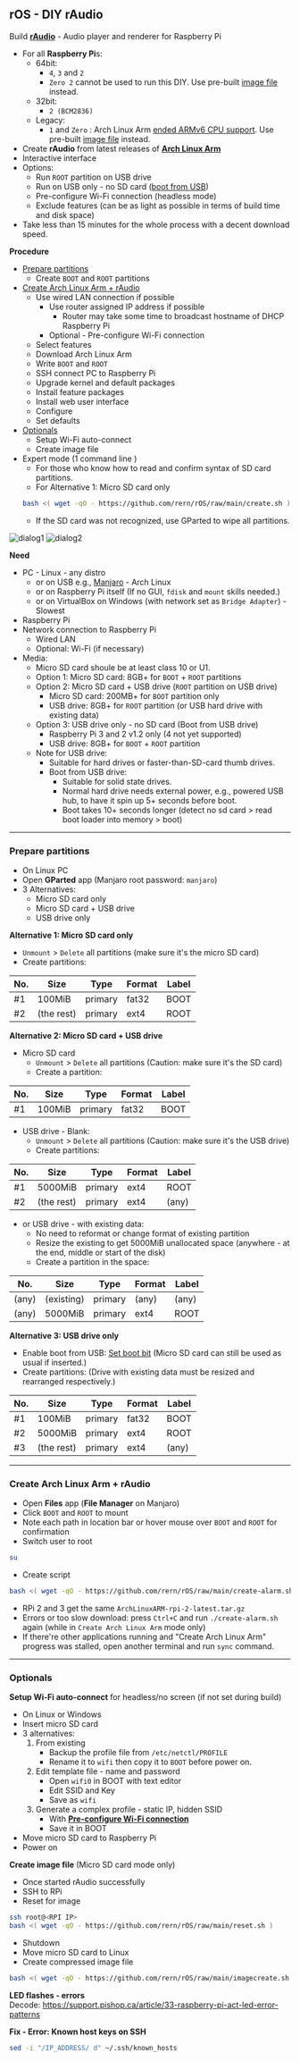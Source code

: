 rOS - DIY rAudio
---
Build [**rAudio**](https://github.com/rern/rAudio-1) - Audio player and renderer for Raspberry Pi

- For all **Raspberry Pi**s:
	- 64bit:
		- `4`, `3` and `2`
		- `Zero 2` cannot be used to run this DIY. Use pre-built [image file](https://github.com/rern/rAudio-1#image-files) instead.
	- 32bit:
		- `2 (BCM2836)`
	- Legacy:
		- `1` and `Zero` : Arch Linux Arm [ended ARMv6 CPU support](https://archlinuxarm.org/forum/viewtopic.php?f=3&t=15721). Use pre-built [image file](https://github.com/rern/rAudio-1#image-files) instead.
- Create **rAudio** from latest releases of [**Arch Linux Arm**](https://archlinuxarm.org/about/downloads)
- Interactive interface
- Options:
	- Run `ROOT` partition on USB drive
	- Run on USB only - no SD card ([boot from USB](https://www.raspberrypi.org/documentation/hardware/raspberrypi/bootmodes/msd.md))
	- Pre-configure Wi-Fi connection (headless mode)
	- Exclude features (can be as light as possible in terms of build time and disk space)
- Take less than 15 minutes for the whole process with a decent download speed.

**Procedure**
- [Prepare partitions](#prepare-partitions)
	- Create `BOOT` and `ROOT` partitions
- [Create Arch Linux Arm + rAudio](#create-arch-linux-arm--raudio)
	- Use wired LAN connection if possible
		- Use router assigned IP address if possible
			- Router may take some time to broadcast hostname of DHCP Raspberry Pi
		- Optional - Pre-configure Wi-Fi connection
	- Select features
	- Download Arch Linux Arm
	- Write `BOOT` and `ROOT`
	- SSH connect PC to Raspberry Pi
	- Upgrade kernel and default packages
	- Install feature packages
	- Install web user interface
	- Configure
	- Set defaults
- [Optionals](#optionals)
	- Setup Wi-Fi auto-connect
	- Create image file
- Expert mode (1 command line )
	- For those who know how to read and confirm syntax of SD card partitions.
	- For Alternative 1: Micro SD card only
	```sh
	bash <( wget -qO - https://github.com/rern/rOS/raw/main/create.sh )
	```
	- If the SD card was not recognized, use GParted to wipe all partitions.

![dialog1](https://github.com/rern/rOS/raw/main/select-hw.png)
![dialog2](https://github.com/rern/rOS/raw/main/select-features.png)  

**Need**
- PC - Linux - any distro
	- or on USB e.g., [Manjaro](https://itsfoss.com/create-live-usb-manjaro-linux/) - Arch Linux
	- or on Raspberry Pi itself (If no GUI, `fdisk` and `mount` skills needed.)
	- or on VirtualBox on Windows (with network set as `Bridge Adapter`) - Slowest
- Raspberry Pi
- Network connection to Raspberry Pi 
	- Wired LAN
	- Optional: Wi-Fi (if necessary)
- Media:
	- Micro SD card shoule be at least class 10 or U1.
	- Option 1: Micro SD card: 8GB+ for `BOOT` + `ROOT` partitions
	- Option 2: Micro SD card + USB drive (`ROOT` partition on USB drive)
		- Micro SD card: 200MB+ for `BOOT` partition only
		- USB drive: 8GB+ for `ROOT` partition (or USB hard drive with existing data)
	- Option 3: USB drive only - no SD card (Boot from USB drive)
		- Raspberry Pi 3 and 2 v1.2 only (4 not yet supported)
		- USB drive: 8GB+ for `BOOT` + `ROOT` partition
	- Note for USB drive:
		- Suitable for hard drives or faster-than-SD-card thumb drives.
		- Boot from USB drive:
			- Suitable for solid state drives.
			- Normal hard drive needs external power, e.g., powered USB hub, to have it spin up 5+ seconds before boot.
			- Boot takes 10+ seconds longer (detect no sd card > read boot loader into memory > boot)
---

### Prepare partitions
- On Linux PC
- Open **GParted** app (Manjaro root password: `manjaro`)
- 3 Alternatives:
	- Micro SD card only
	- Micro SD card + USB drive
	- USB drive only
	
**Alternative 1: Micro SD card only**
- `Unmount` > `Delete` all partitions (make sure it's the micro SD card)
- Create partitions:

| No. | Size        | Type    | Format | Label |
|-----|-------------|---------|--------|-------|
| #1  | 100MiB      | primary | fat32  | BOOT  |
| #2  | (the rest)  | primary | ext4   | ROOT  |
	
**Alternative 2: Micro SD card + USB drive**
- Micro SD card
	- `Unmount` > `Delete` all partitions (Caution: make sure it's the SD card)
	- Create a partition:

| No. | Size        | Type    | Format | Label |
|-----|-------------|---------|--------|-------|
| #1  | 100MiB      | primary | fat32  | BOOT  |

- USB drive - Blank:
	- `Unmount` > `Delete` all partitions (Caution: make sure it's the USB drive)
	- Create partitions:
	
| No. | Size        | Type    | Format | Label |
|-----|-------------|---------|--------|-------|
| #1  | 5000MiB     | primary | ext4   | ROOT  |
| #2  | (the rest)  | primary | ext4   | (any) |
	
- or USB drive - with existing data:
	- No need to reformat or change format of existing partition
	- Resize the existing to get 5000MiB unallocated space (anywhere - at the end, middle or start of the disk)
	- Create a partition in the space:
		
| No.   | Size        | Type    | Format | Label |
|-------|-------------|---------|--------|-------|
| (any) | (existing)  | primary | (any)  | (any) |
| (any) | 5000MiB     | primary | ext4   | ROOT  |
			
**Alternative 3: USB drive only**

- Enable boot from USB: [Set boot bit](https://www.raspberrypi.org/documentation/hardware/raspberrypi/bootmodes/msd.md) (Micro SD card can still be used as usual if inserted.)
- Create partitions: (Drive with existing data must be resized and rearranged respectively.)

| No. | Size        | Type    | Format | Label |
|-----|-------------|---------|--------|-------|
| #1  | 100MiB      | primary | fat32  | BOOT  |
| #2  | 5000MiB     | primary | ext4   | ROOT  |
| #3  | (the rest)  | primary | ext4   | (any) |

---
	
### Create Arch Linux Arm + rAudio
- Open **Files** app (**File Manager** on Manjaro)
- Click `BOOT` and `ROOT` to mount
- Note each path in location bar or hover mouse over `BOOT` and `ROOT` for confirmation
- Switch user to root
```sh
su
```
- Create script
```sh
bash <( wget -qO - https://github.com/rern/rOS/raw/main/create-alarm.sh )
```
- RPi 2 and 3 get the same `ArchLinuxARM-rpi-2-latest.tar.gz` 
- Errors or too slow download: press `Ctrl+C` and run `./create-alarm.sh` again (while in `Create Arch Linux Arm` mode only)
- If there're other applications running and "Create Arch Linux Arm" progress was stalled, open another terminal and run `sync` command.

---

### Optionals
**Setup Wi-Fi auto-connect** for headless/no screen (if not set during build)
- On Linux or Windows
- Insert micro SD card
- 3 alternatives:
	1. From existing
		- Backup the profile file from `/etc/netctl/PROFILE`
		- Rename it to `wifi` then copy it to `BOOT` before power on.
	2. Edit template file - name and password
		- Open `wifi0` in BOOT with text editor
		- Edit SSID and Key
		- Save as `wifi`
	3. Generate a complex profile - static IP, hidden SSID
		- With [**Pre-configure Wi-Fi connection**](https://rern.github.io/WiFi_profile/)
		- Save it in BOOT
- Move micro SD card to Raspberry Pi
- Power on
	
**Create image file** (Micro SD card mode only)

- Once started rAudio successfully
- SSH to RPi
- Reset for image
```sh
ssh root@<RPI IP>
bash <( wget -qO - https://github.com/rern/rOS/raw/main/reset.sh )
```
- Shutdown
- Move micro SD card to Linux
- Create compressed image file
```sh
bash <( wget -qO - https://github.com/rern/rOS/raw/main/imagecreate.sh )
```

**LED flashes - errors**  
Decode: https://support.pishop.ca/article/33-raspberry-pi-act-led-error-patterns

**Fix - Error: Known host keys on SSH**
```sh
sed -i "/IP_ADDRESS/ d" ~/.ssh/known_hosts
```
